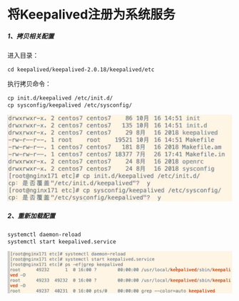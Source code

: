 # 将Keepalived注册为系统服务

##### 1、拷贝相关配置

进入目录：

```
cd keepalived/keepalived-2.0.18/keepalived/etc
```

执行拷贝命令：

```
cp init.d/keepalived /etc/init.d/
cp sysconfig/keepalived /etc/sysconfig/
```

![输入图片说明](../img/10.jpg)

##### 2、重新加载配置

```
systemctl daemon-reload
systemctl start keepalived.service
```

![输入图片说明](../img/11.jpg)

